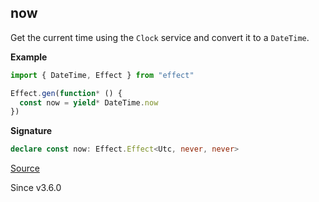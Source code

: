 ## now

Get the current time using the `Clock` service and convert it to a `DateTime`.

**Example**

```ts
import { DateTime, Effect } from "effect"

Effect.gen(function* () {
  const now = yield* DateTime.now
})
```

**Signature**

```ts
declare const now: Effect.Effect<Utc, never, never>
```

[Source](https://github.com/Effect-TS/effect/tree/main/packages/effect/src/DateTime.ts#L426)

Since v3.6.0
